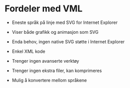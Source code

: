 # Fordeler med VML #

* Eneste språk på linje med SVG for Internet Explorer
* Viser både grafikk og animasjon som SVG
* Enda behov, ingen native SVG støtte i Internet Explorer

* Enkel XML kode
* Trenger ingen avanserte verktøy
* Trenger ingen ekstra filer, kan komprimeres

* Mulig å konvertere mellom språkene
